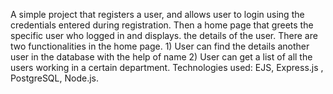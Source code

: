 A simple project that registers a user, and allows user to login using the credentials entered during registration. Then a home page that greets the specific user who logged in and displays. the details of the user.
There are two functionalities in the home page. 1) User can find the details another user in the database with the help of name 2) User can get a list of all the users working in a certain department.
Technologies used: EJS, Express.js , PostgreSQL, Node.js.
